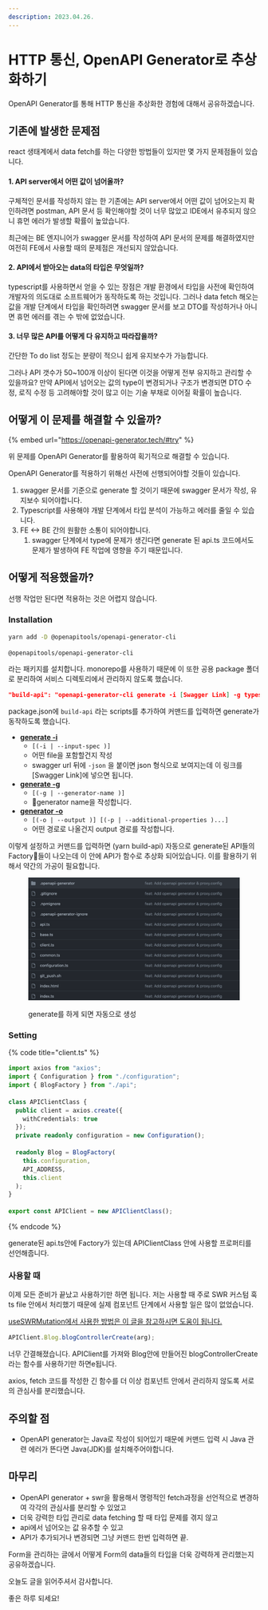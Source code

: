 ```yaml
---
description: 2023.04.26.
---
```


# HTTP 통신, OpenAPI Generator로 추상화하기

OpenAPI Generator를 통해 HTTP 통신을 추상화한 경험에 대해서 공유하겠습니다.



## 기존에 발생한 문제점

react 생태계에서 data fetch를 하는 다양한 방법들이 있지만 몇 가지 문제점들이 있습니다.

#### 1. API server에서 어떤 값이 넘어올까?

구체적인 문서를 작성하지 않는 한 기존에는 API server에서 어떤 값이 넘어오는지 확인하려면 postman, API 문서 등 확인해야할 것이 너무 많았고 IDE에서 유추되지 않으니 휴먼 에러가 발생할 확률이 높았습니다.

최근에는 BE 엔지니어가 swagger 문서를 작성하여 API 문서의 문제를 해결하였지만 여전히 FE에서 사용할 때의 문제점은 개선되지 않았습니다.

#### 2. API에서 받아오는 data의 타입은 무엇일까?

typescript를 사용하면서 얻을 수 있는 장점은 개발 환경에서 타입을 사전에 확인하여 개발자의 의도대로 소프트웨어가 동작하도록 하는 것입니다. 그러나 data fetch 해오는 값을 개발 단계에서 타입을 확인하려면 swagger 문서를 보고 DTO를 작성하거나 아니면 휴먼 에러를 겪는 수 밖에 없었습니다.

#### 3. 너무 많은 API를 어떻게 다 유지하고 따라잡을까?

간단한 To do list 정도는 분량이 적으니 쉽게 유지보수가 가능합니다.

그러나 API 갯수가 50\~100개 이상이 된다면 이것을 어떻게 전부 유지하고 관리할 수 있을까요? 만약 API에서 넘어오는 값의 type이 변경되거나 구조가 변경되면 DTO 수정, 로직 수정 등 고려해야할 것이 많고 이는 기술 부채로 이어질 확률이 높습니다.





## 어떻게 이 문제를 해결할 수 있을까?

{% embed url="https://openapi-generator.tech/#try" %}

위 문제를 OpenAPI Generator를 활용하여 획기적으로 해결할 수 있습니다.

OpenAPI Generator를 적용하기 위해선 사전에 선행되어야할 것들이 있습니다.



1. swagger 문서를 기준으로 generate 할 것이기 때문에 swagger 문서가 작성, 유지보수 되어야합니다.
2. Typescript를 사용해야 개발 단계에서 타입 분석이 가능하고 에러를 줄일 수 있습니다.
3. FE <-> BE 간의 원활한 소통이 되어야합니다.
   1. swagger 단계에서 type에 문제가 생긴다면 generate 된 api.ts 코드에서도 문제가 발생하여 FE 작업에 영향을 주기 때문입니다.





## 어떻게 적용했을까?

선행 작업만 된다면 적용하는 것은 어렵지 않습니다.



### Installation

```sh
yarn add -D @openapitools/openapi-generator-cli
```

`@openapitools/openapi-generator-cli`

라는 패키지를 설치합니다. monorepo를 사용하기 때문에 이 또한 공용 package 폴더로 분리하여 서비스 디렉토리에서 관리하지 않도록 했습니다.



```json
"build-api": "openapi-generator-cli generate -i [Swagger Link] -g typescript-axios -o ./api
```

package.json에 `build-api` 라는 scripts를 추가하여 커맨드를 입력하면 generate가 동작하도록 했습니다.

* [**generate -i**](https://openapi-generator.tech/docs/usage#generate)
  * `[(-i | --input-spec )]`
  * 어떤 file을 포함할건지 작성
  * swagger url 뒤에 `-json` 을 붙이면 json 형식으로 보여지는데 이 링크를 \[Swagger Link]에 넣으면 됩니다.
* [**generate -g**](https://openapi-generator.tech/docs/usage#generate)
  * `[(-g | --generator-name )]`&#x20;
  * generator name을 작성합니다.
* [**generator -o**](https://openapi-generator.tech/docs/usage#generate)
  * `[(-o | --output )] [(-p | --additional-properties )...]`
  * 어떤 경로로 나올건지 output 경로를 작성합니다.



이렇게 설정하고 커맨드를 입력하면 (yarn build-api) 자동으로 generate된 API들의 Factory들이 나오는데 이 안에 API가 함수로 추상화 되어있습니다. 이를 활용하기 위해서 약간의 가공이 필요합니다.

<figure><img src="../../.gitbook/assets/image (10).png" alt=""><figcaption><p>generate를 하게 되면 자동으로 생성</p></figcaption></figure>

### Setting

{% code title="client.ts" %}
```typescript
import axios from "axios";
import { Configuration } from "./configuration";
import { BlogFactory } from "./api";

class APIClientClass {
  public client = axios.create({
    withCredentials: true
  });
  private readonly configuration = new Configuration();

  readonly Blog = BlogFactory(
    this.configuration,
    API_ADDRESS,
    this.client
  );
}

export const APIClient = new APIClientClass();
```
{% endcode %}

generate된 api.ts안에 Factory가 있는데 APIClientClass 안에 사용할 프로퍼티를 선언해줍니다.



### 사용할 때

이제 모든 준비가 끝났고 사용하기만 하면 됩니다. 저는 사용할 때 주로 SWR 커스텀 훅 ts file 안에서 처리했기 때문에 실제 컴포넌트 단계에서 사용할 일은 많이 없었습니다.

[useSWRMutation에서 사용한 방법은 이 글을 참고하시면 도움이 됩니다.](https://docs.essential-dev.blog/problemsolver/tech/frontend/swr/useswrmutation-mutate)



```typescript
APIClient.Blog.blogControllerCreate(arg);
```

너무 간결해졌습니다. APIClient를 가져와 Blog안에 만들어진 blogControllerCreate라는 함수를 사용하기만 하면e됩니다.

axios, fetch 코드를 작성한 긴 함수를 더 이상 컴포넌트 안에서 관리하지 않도록 서로의 관심사를 분리했습니다.



## 주의할 점

* OpenAPI generator는 Java로 작성이 되어있기 때문에 커맨드 입력 시 Java 관련 에러가 뜬다면 Java(JDK)를 설치해주어야합니다.



## 마무리

* OpenAPI generator + swr을 활용해서 명령적인 fetch과정을 선언적으로 변경하여 각각의 관심사를 분리할 수 있었고
* 더욱 강력한 타입 관리로 data fetching 할 때 타입 문제를 겪지 않고
* api에서 넘어오는 값 유추할 수 있고
* API가 추가되거나 변경되면 그냥 커맨드 한번 입력하면 끝.



Form을 관리하는 글에서 어떻게 Form의 data들의 타입을 더욱 강력하게 관리했는지 공유하겠습니다.

오늘도 글을 읽어주셔서 감사합니다.

좋은 하루 되세요!
